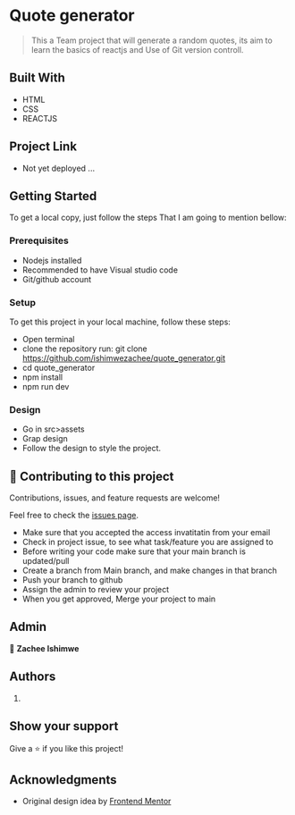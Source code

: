 # Quote generator

> This a Team project that will generate a random quotes, 
> its aim to learn the basics of reactjs and Use of 
> Git version controll.   


## Built With

- HTML
- CSS
- REACTJS


## Project Link 
-  Not yet deployed ...

## Getting Started
To get a local copy, just follow the steps That I am going to mention bellow:

### Prerequisites
- Nodejs installed
- Recommended to have Visual studio code
- Git/github account

### Setup
To get this project in your local machine, follow these steps:
- Open terminal 
- clone the repository run: git clone https://github.com/ishimwezachee/quote_generator.git
- cd quote_generator
- npm install
- npm run dev

### Design 

- Go in src>assets 
- Grap design
- Follow the design to style the project.
## 🤝 Contributing to this project 

Contributions, issues, and feature requests are welcome!

Feel free to check the [issues page](../../issues/).
- Make sure that you accepted the access invatitatin from your email 
- Check in project issue, to see what task/feature you are assigned to 
- Before writing your code make sure that your main branch is updated/pull
- Create a branch from Main branch, and make changes in that branch 
- Push your branch to github
- Assign the admin to review your project 
- When you get approved, Merge your project to main



## Admin
👤 **Zachee Ishimwe**

## Authors 
1. 


## Show your support

Give a ⭐️ if you like this project!

## Acknowledgments
- Original design idea by
[Frontend Mentor](https://www.frontendmentor.io/challenges/advice-generator-app-QdUG-13db)
